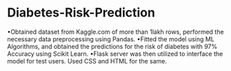 # Diabetes-Risk-Prediction
•Obtained dataset from Kaggle.com of more than 1lakh rows, performed the necessary data preprocessing using Pandas.
•Fitted the model using ML Algorithms, and obtained the predictions for the risk of diabetes with 97% Accuracy using Scikit Learn.
•Flask server was then utilized to interface the model for test users. Used CSS and HTML for the same.
